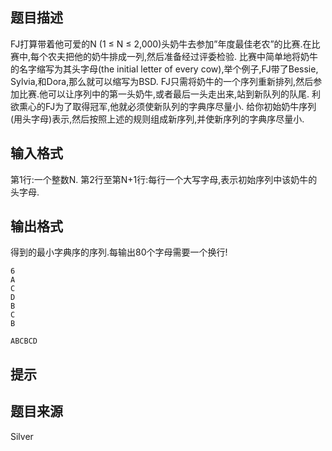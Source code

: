 


## 题目描述
FJ打算带着他可爱的N (1 ≤ N ≤ 2,000)头奶牛去参加”年度最佳老农”的比赛.在比赛中,每个农夫把他的奶牛排成一列,然后准备经过评委检验. 比赛中简单地将奶牛的名字缩写为其头字母(the initial letter of every cow),举个例子,FJ带了Bessie, Sylvia,和Dora,那么就可以缩写为BSD. FJ只需将奶牛的一个序列重新排列,然后参加比赛.他可以让序列中的第一头奶牛,或者最后一头走出来,站到新队列的队尾. 利欲熏心的FJ为了取得冠军,他就必须使新队列的字典序尽量小. 给你初始奶牛序列(用头字母)表示,然后按照上述的规则组成新序列,并使新序列的字典序尽量小. 
## 输入格式
第1行:一个整数N. 
第2行至第N+1行:每行一个大写字母,表示初始序列中该奶牛的头字母.
## 输出格式
得到的最小字典序的序列.每输出80个字母需要一个换行! 

```input1
6
A
C
D
B
C
B

```
```output1
ABCBCD
```

## 提示
## 题目来源
Silver


